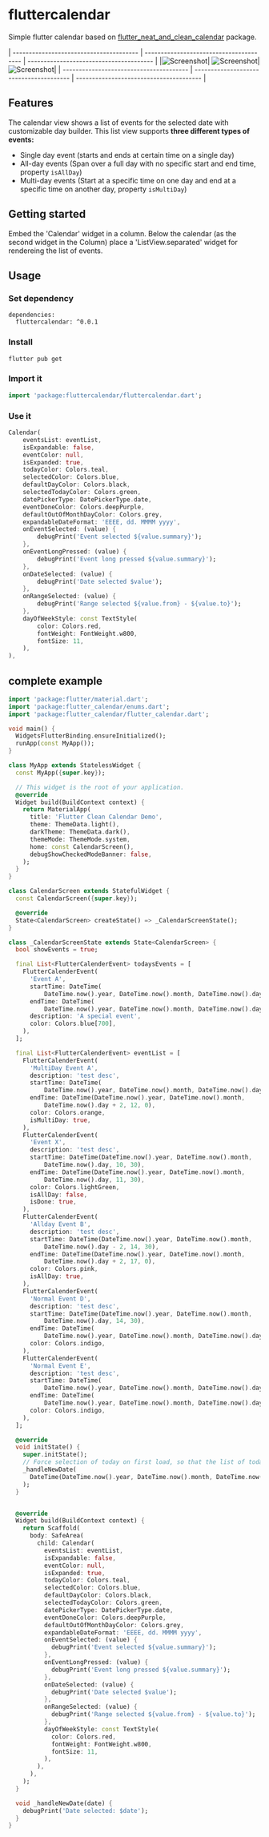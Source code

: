 # fluttercalendar

Simple flutter calendar based on [flutter_neat_and_clean_calendar](https://github.com/rwbr/flutter_calendar) package.

| --------------------------------------- | --------------------------------------- | --------------------------------------- |
|![Screenshot](https://github.com/AyeshaIftikhar/flutter_calendar/blob/main/screenshots/flutter_01.png)|
![Screenshot](https://github.com/AyeshaIftikhar/flutter_calendar/blob/main/screenshots/flutter_02.png)|![Screenshot](https://github.com/AyeshaIftikhar/flutter_calendar/blob/main/screenshots/flutter_03.png)|
| --------------------------------------- | --------------------------------------- | --------------------------------------- |

## Features

The calendar view shows a list of events for the selected date with customizable day builder. This list view supports **three different types of events:**

- Single day event (starts and ends at certain time on a single day)
- All-day events (Span over a full day with no specific start and end time, property `isAllDay`)
- Multi-day events (Start at a specific time on one day and end at a specific time on another day, property `isMultiDay`)

## Getting started

Embed the 'Calendar' widget in a column. Below the calendar (as the second widget in the Column) place a 'ListView.separated' widget for rendereing the list of events.

## Usage

### Set dependency

```
dependencies:
  fluttercalendar: ^0.0.1
```

### Install

```
flutter pub get
```

### Import it

```dart
import 'package:fluttercalendar/fluttercalendar.dart';
```

### Use it

```dart
Calendar(
    eventsList: eventList,
    isExpandable: false,
    eventColor: null,
    isExpanded: true,
    todayColor: Colors.teal,
    selectedColor: Colors.blue,
    defaultDayColor: Colors.black,
    selectedTodayColor: Colors.green,
    datePickerType: DatePickerType.date,
    eventDoneColor: Colors.deepPurple,
    defaultOutOfMonthDayColor: Colors.grey,
    expandableDateFormat: 'EEEE, dd. MMMM yyyy',
    onEventSelected: (value) {
        debugPrint('Event selected ${value.summary}');
    },
    onEventLongPressed: (value) {
        debugPrint('Event long pressed ${value.summary}');
    },
    onDateSelected: (value) {
        debugPrint('Date selected $value');
    },
    onRangeSelected: (value) {
        debugPrint('Range selected ${value.from} - ${value.to}');
    },
    dayOfWeekStyle: const TextStyle(
        color: Colors.red,
        fontWeight: FontWeight.w800,
        fontSize: 11,
    ),
),
```

## complete example

```dart
import 'package:flutter/material.dart';
import 'package:flutter_calendar/enums.dart';
import 'package:flutter_calendar/flutter_calendar.dart';

void main() {
  WidgetsFlutterBinding.ensureInitialized();
  runApp(const MyApp());
}

class MyApp extends StatelessWidget {
  const MyApp({super.key});

  // This widget is the root of your application.
  @override
  Widget build(BuildContext context) {
    return MaterialApp(
      title: 'Flutter Clean Calendar Demo',
      theme: ThemeData.light(),
      darkTheme: ThemeData.dark(),
      themeMode: ThemeMode.system,
      home: const CalendarScreen(),
      debugShowCheckedModeBanner: false,
    );
  }
}

class CalendarScreen extends StatefulWidget {
  const CalendarScreen({super.key});

  @override
  State<CalendarScreen> createState() => _CalendarScreenState();
}

class _CalendarScreenState extends State<CalendarScreen> {
  bool showEvents = true;

  final List<FlutterCalenderEvent> todaysEvents = [
    FlutterCalenderEvent(
      'Event A',
      startTime: DateTime(
          DateTime.now().year, DateTime.now().month, DateTime.now().day, 10, 0),
      endTime: DateTime(
          DateTime.now().year, DateTime.now().month, DateTime.now().day, 12, 0),
      description: 'A special event',
      color: Colors.blue[700],
    ),
  ];

  final List<FlutterCalenderEvent> eventList = [
    FlutterCalenderEvent(
      'MultiDay Event A',
      description: 'test desc',
      startTime: DateTime(
          DateTime.now().year, DateTime.now().month, DateTime.now().day, 10, 0),
      endTime: DateTime(DateTime.now().year, DateTime.now().month,
          DateTime.now().day + 2, 12, 0),
      color: Colors.orange,
      isMultiDay: true,
    ),
    FlutterCalenderEvent(
      'Event X',
      description: 'test desc',
      startTime: DateTime(DateTime.now().year, DateTime.now().month,
          DateTime.now().day, 10, 30),
      endTime: DateTime(DateTime.now().year, DateTime.now().month,
          DateTime.now().day, 11, 30),
      color: Colors.lightGreen,
      isAllDay: false,
      isDone: true,
    ),
    FlutterCalenderEvent(
      'Allday Event B',
      description: 'test desc',
      startTime: DateTime(DateTime.now().year, DateTime.now().month,
          DateTime.now().day - 2, 14, 30),
      endTime: DateTime(DateTime.now().year, DateTime.now().month,
          DateTime.now().day + 2, 17, 0),
      color: Colors.pink,
      isAllDay: true,
    ),
    FlutterCalenderEvent(
      'Normal Event D',
      description: 'test desc',
      startTime: DateTime(DateTime.now().year, DateTime.now().month,
          DateTime.now().day, 14, 30),
      endTime: DateTime(
          DateTime.now().year, DateTime.now().month, DateTime.now().day, 17, 0),
      color: Colors.indigo,
    ),
    FlutterCalenderEvent(
      'Normal Event E',
      description: 'test desc',
      startTime: DateTime(
          DateTime.now().year, DateTime.now().month, DateTime.now().day, 7, 45),
      endTime: DateTime(
          DateTime.now().year, DateTime.now().month, DateTime.now().day, 9, 0),
      color: Colors.indigo,
    ),
  ];

  @override
  void initState() {
    super.initState();
    // Force selection of today on first load, so that the list of today's events gets shown.
    _handleNewDate(
      DateTime(DateTime.now().year, DateTime.now().month, DateTime.now().day),
    );
  }


  @override
  Widget build(BuildContext context) {
    return Scaffold(
      body: SafeArea(
        child: Calendar(
          eventsList: eventList,
          isExpandable: false,
          eventColor: null,
          isExpanded: true,
          todayColor: Colors.teal,
          selectedColor: Colors.blue,
          defaultDayColor: Colors.black,
          selectedTodayColor: Colors.green,
          datePickerType: DatePickerType.date,
          eventDoneColor: Colors.deepPurple,
          defaultOutOfMonthDayColor: Colors.grey,
          expandableDateFormat: 'EEEE, dd. MMMM yyyy',
          onEventSelected: (value) {
            debugPrint('Event selected ${value.summary}');
          },
          onEventLongPressed: (value) {
            debugPrint('Event long pressed ${value.summary}');
          },
          onDateSelected: (value) {
            debugPrint('Date selected $value');
          },
          onRangeSelected: (value) {
            debugPrint('Range selected ${value.from} - ${value.to}');
          },
          dayOfWeekStyle: const TextStyle(
            color: Colors.red,
            fontWeight: FontWeight.w800,
            fontSize: 11,
          ),
        ),
      ),
    );
  }

  void _handleNewDate(date) {
    debugPrint('Date selected: $date');
  }
}

```
